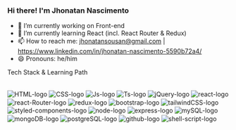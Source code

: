 ### Hi there! I'm Jhonatan Nascimento

- 🔭 I’m currently working on Front-end
- 🌱 I’m currently learning React (incl. React Router & Redux)
- 📫 How to reach me: jhonatansousan@gmail.com | https://www.linkedin.com/in/jhonatan-nascimento-5590b72a4/
- 😄 Pronouns: he/him

Tech Stack & Learning Path
<div style="display: inline_block"><br>
  <img align="center" alt="HTML-logo" src="https://img.shields.io/badge/HTML5-E34F26?style=for-the-badge&logo=html5&logoColor=white">
  <img align="center" alt="CSS-logo" src="https://img.shields.io/badge/CSS3-1572B6?style=for-the-badge&logo=css3&logoColor=white">
  <img align="center" alt="Js-logo" src="https://img.shields.io/badge/JavaScript-F7DF1E?style=for-the-badge&logo=javascript&logoColor=black">
  <img align="center" alt="Ts-logo" src="https://img.shields.io/badge/TypeScript-007ACC?style=for-the-badge&logo=typescript&logoColor=white">
  <img align="center" alt="jQuery-logo" src="https://img.shields.io/badge/jQuery-0769AD?style=for-the-badge&logo=jquery&logoColor=white">
  <img align="center" alt="react-logo" src="https://img.shields.io/badge/React-20232A?style=for-the-badge&logo=react&logoColor=61DAFB">
  <img align="center" alt="react-Router-logo" src="https://img.shields.io/badge/React_Router-CA4245?style=for-the-badge&logo=react-router&logoColor=white">
  <img align="center" alt="redux-logo" src="https://img.shields.io/badge/Redux-593D88?style=for-the-badge&logo=redux&logoColor=white">
  <img align="center" alt="bootstrap-logo" src="https://img.shields.io/badge/Bootstrap-563D7C?style=for-the-badge&logo=bootstrap&logoColor=white">
  <img align="center" alt="tailwindCSS-logo" src="https://img.shields.io/badge/Tailwind_CSS-38B2AC?style=for-the-badge&logo=tailwind-css&logoColor=white">
  <img align="center" alt="styled-components-logo" src="https://img.shields.io/badge/styled--components-DB7093?style=for-the-badge&logo=styled-components&logoColor=white">
  <img align="center" alt="node-logo" src="https://img.shields.io/badge/Node.js-43853D?style=for-the-badge&logo=node.js&logoColor=white">
  <img align="center" alt="express-logo" src="https://img.shields.io/badge/Express.js-404D59?style=for-the-badge">
  <img align="center" alt="mySQL-logo" src="https://img.shields.io/badge/MySQL-00000F?style=for-the-badge&logo=mysql&logoColor=white">
  <img align="center" alt="mongoDB-logo" src="https://img.shields.io/badge/MongoDB-4EA94B?style=for-the-badge&logo=mongodb&logoColor=white">
  <img align="center" alt="postgreSQL-logo" src="https://img.shields.io/badge/PostgreSQL-316192?style=for-the-badge&logo=postgresql&logoColor=white">
  <img align="center" alt="github-logo" src="https://img.shields.io/badge/GitHub-100000?style=for-the-badge&logo=github&logoColor=white">
  <img align="center" alt="shell-script-logo" src="https://img.shields.io/badge/Shell_Script-121011?style=for-the-badge&logo=gnu-bash&logoColor=white">
</div>
  
  ##
 
